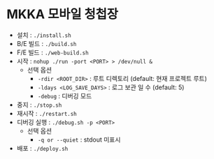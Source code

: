 # MKKA 모바일 청첩장
- 설치 : `./install.sh`
- B/E 빌드 : `./build.sh`
- F/E 빌드 : `./web-build.sh`
- 시작 : `nohup ./run -port <PORT> > /dev/null &`
  - 선택 옵션
    - `-rdir <ROOT_DIR>` : 루트 디렉토리 (default: 현재 프로젝트 루트)
    - `-ldays <LOG_SAVE_DAYS>` : 로그 보관 일 수 (default: 5)
    - `-debug` : 디버깅 모드
- 중지 : `./stop.sh`
- 재시작 : `./restart.sh`
- 디버깅 실행 : `./debug.sh -p <PORT>`
  - 선택 옵션
    - `-q or --quiet` : stdout 미표시
- 배포 : `./deploy.sh`

